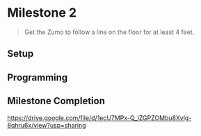 # Milestone 2
> Get the Zumo to follow a line on the floor for at least 4 feet.

## Setup

## Programming

## Milestone Completion
https://drive.google.com/file/d/1ecU7MPx-Q_IZGPZOMbu8Xvlg-8qhru6x/view?usp=sharing
